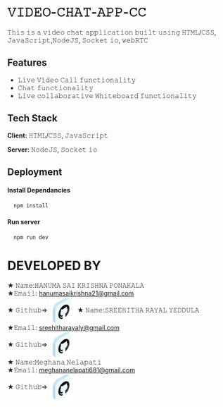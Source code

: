 # 𝚅𝙸𝙳𝙴𝙾-𝙲𝙷𝙰𝚃-𝙰𝙿𝙿-𝙲𝙲
𝚃𝚑𝚒𝚜 𝚒𝚜 𝚊 𝚟𝚒𝚍𝚎𝚘 𝚌𝚑𝚊𝚝 𝚊𝚙𝚙𝚕𝚒𝚌𝚊𝚝𝚒𝚘𝚗 𝚋𝚞𝚒𝚕𝚝 𝚞𝚜𝚒𝚗𝚐 𝙷𝚃𝙼𝙻/𝙲𝚂𝚂, 𝙹𝚊𝚟𝚊𝚂𝚌𝚛𝚒𝚙𝚝,𝙽𝚘𝚍𝚎𝙹𝚂, 𝚂𝚘𝚌𝚔𝚎𝚝 𝚒𝚘, 𝚠𝚎𝚋𝚁𝚃𝙲

## Features

- 𝙻𝚒𝚟𝚎 𝚅𝚒𝚍𝚎𝚘 𝙲𝚊𝚕𝚕 𝚏𝚞𝚗𝚌𝚝𝚒𝚘𝚗𝚊𝚕𝚒𝚝𝚢
- 𝙲𝚑𝚊𝚝 𝚏𝚞𝚗𝚌𝚝𝚒𝚘𝚗𝚊𝚕𝚒𝚝𝚢
- 𝙻𝚒𝚟𝚎 𝚌𝚘𝚕𝚕𝚊𝚋𝚘𝚛𝚊𝚝𝚒𝚟𝚎 𝚆𝚑𝚒𝚝𝚎𝚋𝚘𝚊𝚛𝚍 𝚏𝚞𝚗𝚌𝚝𝚒𝚘𝚗𝚊𝚕𝚒𝚝𝚢


## Tech Stack

**Client:** 𝙷𝚃𝙼𝙻/𝙲𝚂𝚂, 𝙹𝚊𝚟𝚊𝚂𝚌𝚛𝚒𝚙𝚝

**Server:** 𝙽𝚘𝚍𝚎𝙹𝚂, 𝚂𝚘𝚌𝚔𝚎𝚝 𝚒𝚘


## Deployment

#### Install Dependancies

```bash
  npm install
```

#### Run server

```bash
  npm run dev
```

# DEVELOPED BY
<span>★ 𝙽𝚊𝚖𝚎:𝙷𝙰𝙽𝚄𝙼𝙰 𝚂𝙰𝙸 𝙺𝚁𝙸𝚂𝙷𝙽𝙰 𝙿𝙾𝙽𝙰𝙺𝙰𝙻𝙰 </span>
<br>
<span>★𝙴𝚖𝚊𝚒𝚕: hanumasaikrishna21@gmail.com</span>
<br>
<span>★ 𝙶𝚒𝚝𝚑𝚞𝚋&#8658;</span> <a href="https://github.com/hanumasaikrish21" target="blank"><img align="center" src="https://github.com/hanumasaikrish21/AirlineManagement_CC_Summer_Project/blob/main/github.svg" alt="hanuma sai krishna" height="60" width="60" /></a>
<span>★ 𝙽𝚊𝚖𝚎:𝚂𝚁𝙴𝙴𝙷𝙸𝚃𝙷𝙰 𝚁𝙰𝚈𝙰𝙻 𝚈𝙴𝙳𝙳𝚄𝙻𝙰</span>
<br>
<span>★𝙴𝚖𝚊𝚒𝚕: sreehitharayaly@gmail.com</span>
<br>
<span>★ 𝙶𝚒𝚝𝚑𝚞𝚋&#8658;</span> <a href="https://github.com/sree212212" target="blank"><img align="center" src="https://github.com/hanumasaikrish21/AirlineManagement_CC_Summer_Project/blob/main/github.svg" alt="Sreehitha Rayal" height="60" width="60" /></a>
 <br>
<span>★ 𝙽𝚊𝚖𝚎:𝙼𝚎𝚐𝚑𝚊𝚗𝚊 𝙽𝚎𝚕𝚊𝚙𝚊𝚝𝚒 </span>
<br>
<span>★𝙴𝚖𝚊𝚒𝚕: meghananelapati681@gmail.com</span>
<br>
<span>★ 𝙶𝚒𝚝𝚑𝚞𝚋&#8658;</span> <a href="https://github.com/meghananelapati" target="blank"><img align="center" src="https://github.com/hanumasaikrish21/AirlineManagement_CC_Summer_Project/blob/main/github.svg" alt="hanuma sai krishna" height="60" width="60" /></a>
